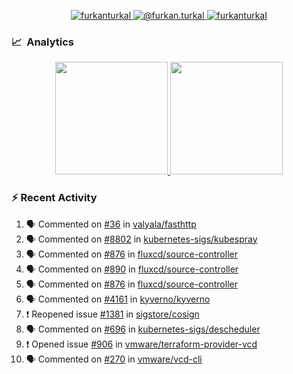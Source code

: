 <p align="center">
  <a href="https://linkedin.com/in/furkanturkal" target="blank">
    <img src="https://img.shields.io/badge/linkedin-%230077B5.svg?&style=for-the-badge&logo=linkedin&logoColor=white" alt="furkanturkal" />
  </a>
  <a href="https://medium.com/@furkan.turkal" target="blank">
    <img src="https://img.shields.io/badge/medium-%2312100E.svg?&style=for-the-badge&logo=medium&logoColor=white" alt="@furkan.turkal" />
  </a>
  <a href="https://twitter.com/furkanturkaI" target="blank">
    <img src="https://img.shields.io/badge/Twitter-1DA1F2?style=for-the-badge&logo=twitter&logoColor=white" alt="furkanturkaI" />
  </a>
</p>

### 📈 &nbsp;Analytics

<p align="center">
  <a href="https://coderstats.net/github/#Dentrax">
    <img height="180em" src="https://github-readme-stats-eight-theta.vercel.app/api?username=Dentrax&show_icons=true&theme=algolia&include_all_commits=true&count_private=true&line_height=26"/>
    <img height="180em" src="https://github-readme-stats-eight-theta.vercel.app/api/top-langs/?username=Dentrax&layout=compact&langs_count=8&theme=algolia&line_height=26"/>
  </a>
</p>

### :zap: Recent Activity

<!--START_SECTION:activity-->
1. 🗣 Commented on [#36](https://github.com/valyala/fasthttp/issues/36) in [valyala/fasthttp](https://github.com/valyala/fasthttp)
2. 🗣 Commented on [#8802](https://github.com/kubernetes-sigs/kubespray/issues/8802) in [kubernetes-sigs/kubespray](https://github.com/kubernetes-sigs/kubespray)
3. 🗣 Commented on [#876](https://github.com/fluxcd/source-controller/issues/876) in [fluxcd/source-controller](https://github.com/fluxcd/source-controller)
4. 🗣 Commented on [#890](https://github.com/fluxcd/source-controller/issues/890) in [fluxcd/source-controller](https://github.com/fluxcd/source-controller)
5. 🗣 Commented on [#876](https://github.com/fluxcd/source-controller/issues/876) in [fluxcd/source-controller](https://github.com/fluxcd/source-controller)
6. 🗣 Commented on [#4161](https://github.com/kyverno/kyverno/issues/4161) in [kyverno/kyverno](https://github.com/kyverno/kyverno)
7. ❗️ Reopened issue [#1381](https://github.com/sigstore/cosign/issues/1381) in [sigstore/cosign](https://github.com/sigstore/cosign)
8. 🗣 Commented on [#696](https://github.com/kubernetes-sigs/descheduler/issues/696) in [kubernetes-sigs/descheduler](https://github.com/kubernetes-sigs/descheduler)
9. ❗️ Opened issue [#906](https://github.com/vmware/terraform-provider-vcd/issues/906) in [vmware/terraform-provider-vcd](https://github.com/vmware/terraform-provider-vcd)
10. 🗣 Commented on [#270](https://github.com/vmware/vcd-cli/issues/270) in [vmware/vcd-cli](https://github.com/vmware/vcd-cli)
<!--END_SECTION:activity-->
